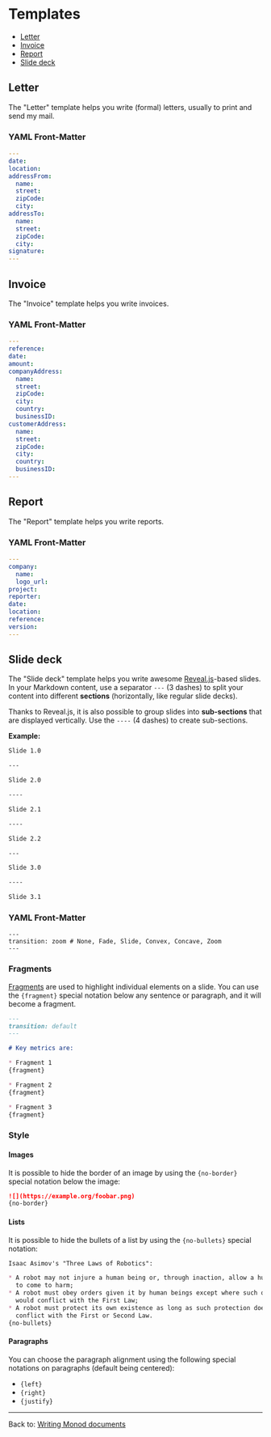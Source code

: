 Templates
=========

* [Letter](#letter)
* [Invoice](#invoice)
* [Report](#report)
* [Slide deck](#slide-deck)


## Letter

The "Letter" template helps you write (formal) letters, usually to print and
send my mail.

### YAML Front-Matter

```yaml
---
date:
location:
addressFrom:
  name:
  street:
  zipCode:
  city:
addressTo:
  name:
  street:
  zipCode:
  city:
signature:
---
```

## Invoice

The "Invoice" template helps you write invoices.

### YAML Front-Matter

```yaml
---
reference:
date:
amount:
companyAddress:
  name:
  street:
  zipCode:
  city:
  country:
  businessID:
customerAddress:
  name:
  street:
  zipCode:
  city:
  country:
  businessID:
---
```

## Report

The "Report" template helps you write reports.

### YAML Front-Matter

```yaml
---
company:
  name:
  logo_url:
project:
reporter:
date:
location:
reference:
version:
---
```

## Slide deck

The "Slide deck" template helps you write awesome
[Reveal.js](https://github.com/hakimel/reveal.js)-based slides. In your Markdown
content, use a separator `---` (3 dashes) to split your content into different
**sections** (horizontally, like regular slide decks).

Thanks to Reveal.js, it is also possible to group slides into **sub-sections**
that are displayed vertically. Use the `----` (4 dashes) to create sub-sections.

**Example:**

```markdown
Slide 1.0

---

Slide 2.0

----

Slide 2.1

----

Slide 2.2

---

Slide 3.0

----

Slide 3.1
```


### YAML Front-Matter

```
---
transition: zoom # None, Fade, Slide, Convex, Concave, Zoom
---
```

### Fragments

[Fragments](https://github.com/hakimel/reveal.js#fragments) are used to
highlight individual elements on a slide. You can use the `{fragment}` special
notation below any sentence or paragraph, and it will become a fragment.

``` markdown
---
transition: default
---

# Key metrics are:

* Fragment 1
{fragment}

* Fragment 2
{fragment}

* Fragment 3
{fragment}
```

### Style

#### Images

It is possible to hide the border of an image by using the `{no-border}` special
notation below the image:

```markdown
![](https://example.org/foobar.png)
{no-border}
```

#### Lists

It is possible to hide the bullets of a list by using the `{no-bullets}` special
notation:

```markdown
Isaac Asimov's "Three Laws of Robotics":

* A robot may not injure a human being or, through inaction, allow a human being
  to come to harm;
* A robot must obey orders given it by human beings except where such orders
  would conflict with the First Law;
* A robot must protect its own existence as long as such protection does not
  conflict with the First or Second Law.
{no-bullets}
```

#### Paragraphs

You can choose the paragraph alignment using the following special notations
on paragraphs (default being centered):

* `{left}`
* `{right}`
* `{justify}`


---
Back to: [Writing Monod documents](writing.md)
